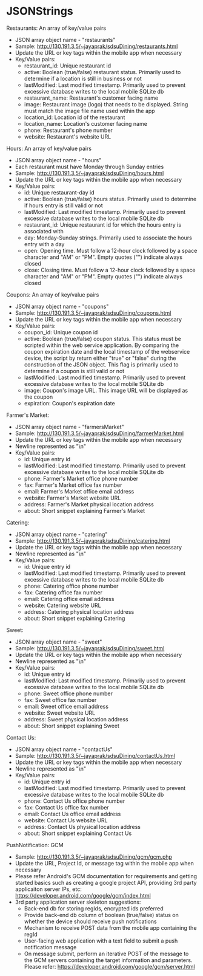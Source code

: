 JSONStrings
===========
Restaurants: An array of key/value pairs 
* JSON array object name - "restaurants"
* Sample: http://130.191.3.5/~jayaprak/sdsuDining/restaurants.html
* Update the URL or key tags within the mobile app when necessary
* Key/Value pairs:
	* restaurant_id: Unique restaurant id
	* active: Boolean (true/false) restaurant status. Primarily used to determine if a location is still in business or not
	* lastModified: Last modified timestamp. Primarily used to prevent excessive database writes to the local mobile SQLite db 
	* restaurant_name: Restaurant's customer facing name
	* image: Restaurant image (logo) that needs to be displayed. String must match the image file name used within the app
	* location_id: Location id of the restaurant 
	* location_name: Location's customer facing name
	* phone: Restaurant's phone number
	* website: Restaurant's website URL
	
Hours: An array of key/value pairs
* JSON array object name - "hours"
* Each restaurant must have Monday through Sunday entries
* Sample: http://130.191.3.5/~jayaprak/sdsuDining/hours.html
* Update the URL or key tags within the mobile app when necessary
* Key/Value pairs:
	* id: Unique restaurant-day id
	* active: Boolean (true/false) hours status. Primarily used to determine if hours entry is still valid or not
	* lastModified: Last modified timestamp. Primarily used to prevent excessive database writes to the local mobile SQLite db 
	* restaurant_id: Unique restaurant id for which the hours entry is associated with
	* day: Monday-Sunday strings. Primarily used to associate the hours entry with a day
	* open: Opening time. Must follow a 12-hour clock followed by a space character and "AM" or "PM". Empty quotes ("") indicate always closed
	* close: Closing time. Must follow a 12-hour clock followed by a space character and "AM" or "PM". Empty quotes ("") indicate always closed
	
Coupons: An array of key/value pairs 
* JSON array object name - "coupons"
* Sample: http://130.191.3.5/~jayaprak/sdsuDining/coupons.html
* Update the URL or key tags within the mobile app when necessary
* Key/Value pairs:
	* coupon_id: Unique coupon id
	* active: Boolean (true/false) coupon status. This status must be scripted within the web service application. By comparing the coupon expiration date and the local timestamp of the webservice device, the script by return either "true" or "false" during the construction of the JSON object. This flag is primarily used to determine if a coupon is still valid or not
	* lastModified: Last modified timestamp. Primarily used to prevent excessive database writes to the local mobile SQLite db 
	* image: Coupon's image URL. This image URL will be displayed as the coupon
	* expiration: Coupon's expiration date
	
Farmer's Market: 
* JSON array object name - "farmersMarket"
* Sample: http://130.191.3.5/~jayaprak/sdsuDining/farmerMarket.html
* Update the URL or key tags within the mobile app when necessary
* Newline represented as "\n"
* Key/Value pairs:
	* id: Unique entry id
	* lastModified: Last modified timestamp. Primarily used to prevent excessive database writes to the local mobile SQLite db 
	* phone: Farmer's Market office phone number
	* fax: Farmer's Market office fax number
	* email:  Farmer's Market office email address 
	* website: Farmer's Market website URL
	* address: Farmer's Market physical location address
	* about: Short snippet explaining Farmer's Market
	
Catering: 
* JSON array object name - "catering"
* Sample: http://130.191.3.5/~jayaprak/sdsuDining/catering.html
* Update the URL or key tags within the mobile app when necessary
* Newline represented as "\n"
* Key/Value pairs:
	* id: Unique entry id
	* lastModified: Last modified timestamp. Primarily used to prevent excessive database writes to the local mobile SQLite db 
	* phone: Catering office phone number
	* fax: Catering office fax number
	* email:  Catering office email address 
	* website: Catering website URL
	* address: Catering physical location address
	* about: Short snippet explaining Catering
	
Sweet: 
* JSON array object name - "sweet"
* Sample: http://130.191.3.5/~jayaprak/sdsuDining/sweet.html
* Update the URL or key tags within the mobile app when necessary
* Newline represented as "\n"
* Key/Value pairs:
	* id: Unique entry id
	* lastModified: Last modified timestamp. Primarily used to prevent excessive database writes to the local mobile SQLite db 
	* phone: Sweet office phone number
	* fax: Sweet office fax number
	* email:  Sweet office email address 
	* website: Sweet website URL
	* address: Sweet physical location address
	* about: Short snippet explaining Sweet

Contact Us: 
* JSON array object name - "contactUs"
* Sample: http://130.191.3.5/~jayaprak/sdsuDining/contactUs.html
* Update the URL or key tags within the mobile app when necessary
* Newline represented as "\n"
* Key/Value pairs:
	* id: Unique entry id
	* lastModified: Last modified timestamp. Primarily used to prevent excessive database writes to the local mobile SQLite db 
	* phone: Contact Us office phone number
	* fax: Contact Us office fax number
	* email:  Contact Us office email address 
	* website: Contact Us website URL
	* address: Contact Us physical location address
	* about: Short snippet explaining Contact Us
	
PushNotification: GCM
* Sample: http://130.191.3.5/~jayaprak/sdsuDining/gcm/gcm.php
* Update the URL, Project Id, or message tag within the mobile app when necessary
* Please refer Android's GCM documentation for requirements and getting started basics such as creating a google project API, providing 3rd party applicaiton server IPs, etc: https://developer.android.com/google/gcm/index.html
* 3rd party application server skeleton suggestions:
	* Back-end db for storing regIds, encrypted ids preferred
	* Provide back-end db column of boolean (true/false) status on whether the device should receive push notifications
	* Mechanism to receive POST data from the mobile app containing the regId
	* User-facing web application with a text field to submit a push notification message
	* On message submit, perform an iterative POST of the message to the GCM servers containing the target information and parameters. Please refer: https://developer.android.com/google/gcm/server.html
